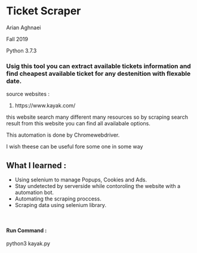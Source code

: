 <h1>Ticket Scraper</h1>
<p>Arian Aghnaei</p>
<p>Fall 2019</p>
<p>Python 3.7.3</p>

<h3>Usig this tool you can extract available tickets information and find cheapest available ticket for any destenition with flexable date.</h3>
<p>source websites : </p>
<ol>
		<li>https://www.kayak.com/</li>
</ol>

<p>this website search many different many resources so by scraping search result from this website you can find all availabale options.</p>
<p>This automation is done by Chromewebdriver.</p>
<p>I wish theese can be useful fore some one in some way</p>

<h2>What I learned :</h2>
<ul>
  <li>Using selenium to manage Popups, Cookies and Ads.</li>
  <li>Stay undetected by serverside while contoroling the website with a automation bot.</li>
  <li>Automating the scraping proccess.</li>
  <li>Scraping data using selenium library.</li>
</ul>
<br>
<h4>Run Command :</h4>

<p>python3 kayak.py</p>
